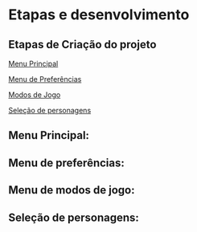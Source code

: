 # Etapas e desenvolvimento

## Etapas de Criação do projeto

[Menu Principal](#menu-principal)

[Menu de Preferências](#menu-de-preferencias)

[Modos de Jogo](#menu-de-modos-de-jogo)

[Seleção de personagens](#seleção-de-personagem)


## Menu Principal:

## Menu de preferências:

## Menu de modos de jogo:

## Seleção de personagens:
